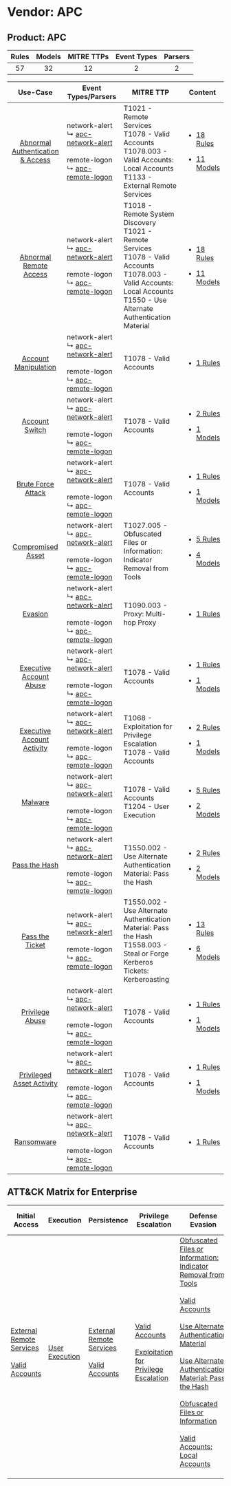 Vendor: APC
===========
Product: APC
------------
| Rules | Models | MITRE TTPs | Event Types | Parsers |
|:-----:|:------:|:----------:|:-----------:|:-------:|
|  57   |   32   |     12     |      2      |    2    |

|                                           Use-Case                                           | Event Types/Parsers                                                                                                                                                               | MITRE TTP                                                                                                                                                                               | Content                                                                                                               |
|:--------------------------------------------------------------------------------------------:| --------------------------------------------------------------------------------------------------------------------------------------------------------------------------------- | --------------------------------------------------------------------------------------------------------------------------------------------------------------------------------------- | --------------------------------------------------------------------------------------------------------------------- |
| [Abnormal Authentication & Access](../../../UseCases/uc_abnormal_authentication_&_access.md) |  network-alert<br> ↳ [apc-network-alert](Parsers/parserContent_apc-network-alert.md)<br><br> remote-logon<br> ↳ [apc-remote-logon](Parsers/parserContent_apc-remote-logon.md)<br> | T1021 - Remote Services<br>T1078 - Valid Accounts<br>T1078.003 - Valid Accounts: Local Accounts<br>T1133 - External Remote Services<br>                                                 | [<ul><li>18 Rules</li></ul><ul><li>11 Models</li></ul>](Rules_Models/r_m_apc_apc_Abnormal_Authentication_&_Access.md) |
|           [Abnormal Remote Access](../../../UseCases/uc_abnormal_remote_access.md)           |  network-alert<br> ↳ [apc-network-alert](Parsers/parserContent_apc-network-alert.md)<br><br> remote-logon<br> ↳ [apc-remote-logon](Parsers/parserContent_apc-remote-logon.md)<br> | T1018 - Remote System Discovery<br>T1021 - Remote Services<br>T1078 - Valid Accounts<br>T1078.003 - Valid Accounts: Local Accounts<br>T1550 - Use Alternate Authentication Material<br> | [<ul><li>18 Rules</li></ul><ul><li>11 Models</li></ul>](Rules_Models/r_m_apc_apc_Abnormal_Remote_Access.md)           |
|             [Account Manipulation](../../../UseCases/uc_account_manipulation.md)             |  network-alert<br> ↳ [apc-network-alert](Parsers/parserContent_apc-network-alert.md)<br><br> remote-logon<br> ↳ [apc-remote-logon](Parsers/parserContent_apc-remote-logon.md)<br> | T1078 - Valid Accounts<br>                                                                                                                                                              | [<ul><li>1 Rules</li></ul>](Rules_Models/r_m_apc_apc_Account_Manipulation.md)                                         |
|                   [Account Switch](../../../UseCases/uc_account_switch.md)                   |  network-alert<br> ↳ [apc-network-alert](Parsers/parserContent_apc-network-alert.md)<br><br> remote-logon<br> ↳ [apc-remote-logon](Parsers/parserContent_apc-remote-logon.md)<br> | T1078 - Valid Accounts<br>                                                                                                                                                              | [<ul><li>2 Rules</li></ul><ul><li>1 Models</li></ul>](Rules_Models/r_m_apc_apc_Account_Switch.md)                     |
|               [Brute Force Attack](../../../UseCases/uc_brute_force_attack.md)               |  network-alert<br> ↳ [apc-network-alert](Parsers/parserContent_apc-network-alert.md)<br><br> remote-logon<br> ↳ [apc-remote-logon](Parsers/parserContent_apc-remote-logon.md)<br> | T1078 - Valid Accounts<br>                                                                                                                                                              | [<ul><li>1 Rules</li></ul><ul><li>1 Models</li></ul>](Rules_Models/r_m_apc_apc_Brute_Force_Attack.md)                 |
|                [Compromised Asset](../../../UseCases/uc_compromised_asset.md)                |  network-alert<br> ↳ [apc-network-alert](Parsers/parserContent_apc-network-alert.md)<br><br> remote-logon<br> ↳ [apc-remote-logon](Parsers/parserContent_apc-remote-logon.md)<br> | T1027.005 - Obfuscated Files or Information: Indicator Removal from Tools<br>                                                                                                           | [<ul><li>5 Rules</li></ul><ul><li>4 Models</li></ul>](Rules_Models/r_m_apc_apc_Compromised_Asset.md)                  |
|                          [Evasion](../../../UseCases/uc_evasion.md)                          |  network-alert<br> ↳ [apc-network-alert](Parsers/parserContent_apc-network-alert.md)<br><br> remote-logon<br> ↳ [apc-remote-logon](Parsers/parserContent_apc-remote-logon.md)<br> | T1090.003 - Proxy: Multi-hop Proxy<br>                                                                                                                                                  | [<ul><li>1 Rules</li></ul>](Rules_Models/r_m_apc_apc_Evasion.md)                                                      |
|          [Executive Account Abuse](../../../UseCases/uc_executive_account_abuse.md)          |  network-alert<br> ↳ [apc-network-alert](Parsers/parserContent_apc-network-alert.md)<br><br> remote-logon<br> ↳ [apc-remote-logon](Parsers/parserContent_apc-remote-logon.md)<br> | T1078 - Valid Accounts<br>                                                                                                                                                              | [<ul><li>1 Rules</li></ul><ul><li>1 Models</li></ul>](Rules_Models/r_m_apc_apc_Executive_Account_Abuse.md)            |
|       [Executive Account Activity](../../../UseCases/uc_executive_account_activity.md)       |  network-alert<br> ↳ [apc-network-alert](Parsers/parserContent_apc-network-alert.md)<br><br> remote-logon<br> ↳ [apc-remote-logon](Parsers/parserContent_apc-remote-logon.md)<br> | T1068 - Exploitation for Privilege Escalation<br>T1078 - Valid Accounts<br>                                                                                                             | [<ul><li>2 Rules</li></ul><ul><li>1 Models</li></ul>](Rules_Models/r_m_apc_apc_Executive_Account_Activity.md)         |
|                          [Malware](../../../UseCases/uc_malware.md)                          |  network-alert<br> ↳ [apc-network-alert](Parsers/parserContent_apc-network-alert.md)<br><br> remote-logon<br> ↳ [apc-remote-logon](Parsers/parserContent_apc-remote-logon.md)<br> | T1078 - Valid Accounts<br>T1204 - User Execution<br>                                                                                                                                    | [<ul><li>5 Rules</li></ul><ul><li>2 Models</li></ul>](Rules_Models/r_m_apc_apc_Malware.md)                            |
|                    [Pass the Hash](../../../UseCases/uc_pass_the_hash.md)                    |  network-alert<br> ↳ [apc-network-alert](Parsers/parserContent_apc-network-alert.md)<br><br> remote-logon<br> ↳ [apc-remote-logon](Parsers/parserContent_apc-remote-logon.md)<br> | T1550.002 - Use Alternate Authentication Material: Pass the Hash<br>                                                                                                                    | [<ul><li>2 Rules</li></ul><ul><li>2 Models</li></ul>](Rules_Models/r_m_apc_apc_Pass_the_Hash.md)                      |
|                  [Pass the Ticket](../../../UseCases/uc_pass_the_ticket.md)                  |  network-alert<br> ↳ [apc-network-alert](Parsers/parserContent_apc-network-alert.md)<br><br> remote-logon<br> ↳ [apc-remote-logon](Parsers/parserContent_apc-remote-logon.md)<br> | T1550.002 - Use Alternate Authentication Material: Pass the Hash<br>T1558.003 - Steal or Forge Kerberos Tickets: Kerberoasting<br>                                                      | [<ul><li>13 Rules</li></ul><ul><li>6 Models</li></ul>](Rules_Models/r_m_apc_apc_Pass_the_Ticket.md)                   |
|                  [Privilege Abuse](../../../UseCases/uc_privilege_abuse.md)                  |  network-alert<br> ↳ [apc-network-alert](Parsers/parserContent_apc-network-alert.md)<br><br> remote-logon<br> ↳ [apc-remote-logon](Parsers/parserContent_apc-remote-logon.md)<br> | T1078 - Valid Accounts<br>                                                                                                                                                              | [<ul><li>1 Rules</li></ul><ul><li>1 Models</li></ul>](Rules_Models/r_m_apc_apc_Privilege_Abuse.md)                    |
|        [Privileged Asset Activity](../../../UseCases/uc_privileged_asset_activity.md)        |  network-alert<br> ↳ [apc-network-alert](Parsers/parserContent_apc-network-alert.md)<br><br> remote-logon<br> ↳ [apc-remote-logon](Parsers/parserContent_apc-remote-logon.md)<br> | T1078 - Valid Accounts<br>                                                                                                                                                              | [<ul><li>1 Rules</li></ul><ul><li>1 Models</li></ul>](Rules_Models/r_m_apc_apc_Privileged_Asset_Activity.md)          |
|                       [Ransomware](../../../UseCases/uc_ransomware.md)                       |  network-alert<br> ↳ [apc-network-alert](Parsers/parserContent_apc-network-alert.md)<br><br> remote-logon<br> ↳ [apc-remote-logon](Parsers/parserContent_apc-remote-logon.md)<br> | T1078 - Valid Accounts<br>                                                                                                                                                              | [<ul><li>1 Rules</li></ul>](Rules_Models/r_m_apc_apc_Ransomware.md)                                                   |

ATT&CK Matrix for Enterprise
----------------------------
| Initial Access                                                                                                                                   | Execution                                                           | Persistence                                                                                                                                      | Privilege Escalation                                                                                                                                          | Defense Evasion                                                                                                                                                                                                                                                                                                                                                                                                                                                                                                                                                             | Credential Access                                                                                                                                                                           | Discovery                                                                    | Lateral Movement                                                                                                                                               | Collection | Command and Control                                                                                                                       | Exfiltration | Impact |
| ------------------------------------------------------------------------------------------------------------------------------------------------ | ------------------------------------------------------------------- | ------------------------------------------------------------------------------------------------------------------------------------------------ | ------------------------------------------------------------------------------------------------------------------------------------------------------------- | --------------------------------------------------------------------------------------------------------------------------------------------------------------------------------------------------------------------------------------------------------------------------------------------------------------------------------------------------------------------------------------------------------------------------------------------------------------------------------------------------------------------------------------------------------------------------- | ------------------------------------------------------------------------------------------------------------------------------------------------------------------------------------------- | ---------------------------------------------------------------------------- | -------------------------------------------------------------------------------------------------------------------------------------------------------------- | ---------- | ----------------------------------------------------------------------------------------------------------------------------------------- | ------------ | ------ |
| [External Remote Services](https://attack.mitre.org/techniques/T1133)<br><br>[Valid Accounts](https://attack.mitre.org/techniques/T1078)<br><br> | [User Execution](https://attack.mitre.org/techniques/T1204)<br><br> | [External Remote Services](https://attack.mitre.org/techniques/T1133)<br><br>[Valid Accounts](https://attack.mitre.org/techniques/T1078)<br><br> | [Valid Accounts](https://attack.mitre.org/techniques/T1078)<br><br>[Exploitation for Privilege Escalation](https://attack.mitre.org/techniques/T1068)<br><br> | [Obfuscated Files or Information: Indicator Removal from Tools](https://attack.mitre.org/techniques/T1027/005)<br><br>[Valid Accounts](https://attack.mitre.org/techniques/T1078)<br><br>[Use Alternate Authentication Material](https://attack.mitre.org/techniques/T1550)<br><br>[Use Alternate Authentication Material: Pass the Hash](https://attack.mitre.org/techniques/T1550/002)<br><br>[Obfuscated Files or Information](https://attack.mitre.org/techniques/T1027)<br><br>[Valid Accounts: Local Accounts](https://attack.mitre.org/techniques/T1078/003)<br><br> | [Steal or Forge Kerberos Tickets](https://attack.mitre.org/techniques/T1558)<br><br>[Steal or Forge Kerberos Tickets: Kerberoasting](https://attack.mitre.org/techniques/T1558/003)<br><br> | [Remote System Discovery](https://attack.mitre.org/techniques/T1018)<br><br> | [Remote Services](https://attack.mitre.org/techniques/T1021)<br><br>[Use Alternate Authentication Material](https://attack.mitre.org/techniques/T1550)<br><br> |            | [Proxy: Multi-hop Proxy](https://attack.mitre.org/techniques/T1090/003)<br><br>[Proxy](https://attack.mitre.org/techniques/T1090)<br><br> |              |        |